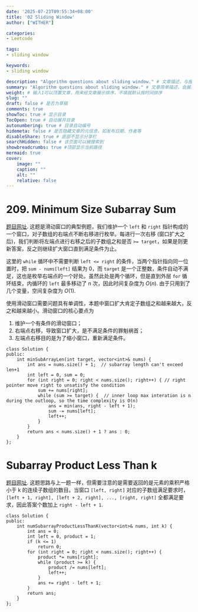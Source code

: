 ```yaml
---
date: '2025-07-23T09:55:34+08:00'
title: '02 Sliding Window'
author: ["WITHER"]

categories:
- Leetcode

tags:
- sliding window

keywords:
- sliding window

description: "Algorithm questions about sliding window." # 文章描述，与搜索优化相关
summary: "Algorithm questions about sliding window." # 文章简单描述，会展示在主页
weight: # 输入1可以顶置文章，用来给文章展示排序，不填就默认按时间排序
slug: ""
draft: false # 是否为草稿
comments: true
showToc: true # 显示目录
TocOpen: true # 自动展开目录
autonumbering: true # 目录自动编号
hidemeta: false # 是否隐藏文章的元信息，如发布日期、作者等
disableShare: true # 底部不显示分享栏
searchHidden: false # 该页面可以被搜索到
showbreadcrumbs: true #顶部显示当前路径
mermaid: true
cover:
    image: ""
    caption: ""
    alt: ""
    relative: false
---
```


# 209. Minimum Size Subarray Sum

[题目网址](https://leetcode.cn/problems/minimum-size-subarray-sum/description/). 这题是滑动窗口的典型例题，我们维护一个 `left` 和 `right` 指针构成的一个窗口，对子数组的右端点不断右移进行枚举。每进行一次右移 (窗口扩大之后)，我们判断将左端点进行右移之后的子数组之和是否 `>= target`，如果是则更新答案，反之则继续扩大窗口直到满足条件为止。

这里的 `while` 循环中不需要判断 `left <= right` 的条件，当两个指针指向同一位置时，把 `sum - nums[left]` 结果为 0，而 `target` 是一个正整数，条件自动不满足，这也是枚举右端点的一个好处。虽然此处是两个循环，但是直到外层 `for` 循环结束，内循环的 `left` 最多移动了 n 次，因此时间复杂度为 $O(n)$. 由于只用到了几个变量，空间复杂度为 $O(1)$.

使用滑动窗口需要问题具有单调性，本题中窗口扩大肯定子数组之和越来越大，反之和越来越小。滑动窗口的核心要点为
1. 维护一个有条件的滑动窗口；
2. 右端点右移，导致窗口扩大，是不满足条件的罪魁祸首；
3. 左端点右移目的是为了缩小窗口，重新满足条件。

```cpp{linenos=true}
class Solution {
public:
    int minSubArrayLen(int target, vector<int>& nums) {
        int ans = nums.size() + 1;  // subarray length can't exceed len+1
        int left = 0, sum = 0;
        for (int right = 0; right < nums.size(); right++) { // right pointer move right to unsatisfy the condition
            sum += nums[right];
            while (sum >= target) {  // inner loop max interation is n during the outloop, so the time complexity is O(n)
                ans = min(ans, right - left + 1);
                sum -= nums[left];
                left++;
            }
        }
        return ans < nums.size() + 1 ? ans : 0;
    }
};
```

# Subarray Product Less Than k

[题目网址](https://leetcode.cn/problems/subarray-product-less-than-k/description/). 这题思路与上一题一样，但需要注意的是需要返回的是元素的乘积严格小于 k 的连续子数组的数目。当窗口 `[left, right]` 对应的子数组满足要求时，`[left + 1, right], [left + 2, right], ..., [right, right]` 全都满足要求，因此答案个数加上 `right - left + 1`.

```cpp{linenos=true}
class Solution {
public:
    int numSubarrayProductLessThanK(vector<int>& nums, int k) {
        int ans = 0;
        int left = 0, product = 1;
        if (k <= 1)
            return 0;
        for (int right = 0; right < nums.size(); right++) {
            product *= nums[right];
            while (product >= k) {
                product /= nums[left];
                left++;
            }
            ans += right - left + 1;
        }
        return ans;
    }
};
```